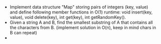 * Implement data structure "Map" storing pairs of integers (key, value) and define following member functions in O(1) runtime: void insert(key, value), void delete(key), int get(key), int getRandomKey().  
* Given a string A and B, find the smallest substring of A that contains all the characters from B. (implement solution in O(n), keep in mind chars in B can repeat)  
* 

